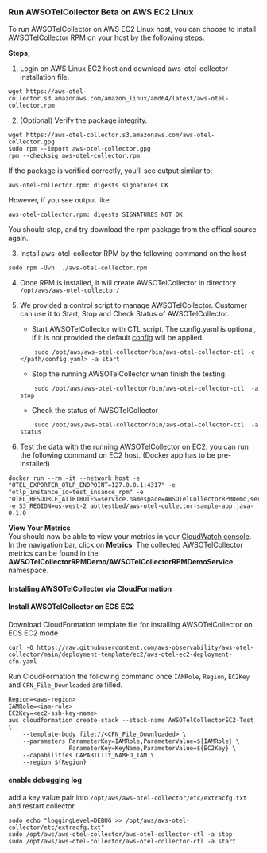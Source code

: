 ### Run AWSOTelCollector Beta on AWS EC2 Linux

To run AWSOTelCollector on AWS EC2 Linux host, you can choose to install AWSOTelCollector RPM on your host by the following steps.

**Steps,**

1. Login on AWS Linux EC2 host and download aws-otel-collector installation file.
```
wget https://aws-otel-collector.s3.amazonaws.com/amazon_linux/amd64/latest/aws-otel-collector.rpm
```
2. (Optional) Verify the package integrity.
```
wget https://aws-otel-collector.s3.amazonaws.com/aws-otel-collector.gpg
sudo rpm --import aws-otel-collector.gpg
rpm --checksig aws-otel-collector.rpm
```
If the package is verified correctly, you'll see output similar to:
```
aws-otel-collector.rpm: digests signatures OK
```
However, if you see output like:
```
aws-otel-collector.rpm: digests SIGNATURES NOT OK
```
You should stop, and try download the rpm package from the offical source again.

3. Install aws-otel-collector RPM by the following command on the host
```
sudo rpm -Uvh  ./aws-otel-collector.rpm
```
4. Once RPM is installed, it will create AWSOTelCollector in directory ```/opt/aws/aws-otel-collector/```

5. We provided a control script to manage AWSOTelCollector. Customer can use it to Start, Stop and Check Status of AWSOTelCollector.

    * Start AWSOTelCollector with CTL script. The config.yaml is optional, if it is not provided the default [config](../../config.yaml) will be applied.  
    ```
        sudo /opt/aws/aws-otel-collector/bin/aws-otel-collector-ctl -c </path/config.yaml> -a start
    ```
    * Stop the running AWSOTelCollector when finish the testing.
    ```
        sudo /opt/aws/aws-otel-collector/bin/aws-otel-collector-ctl  -a stop
    ```
    * Check the status of AWSOTelCollector
    ```
        sudo /opt/aws/aws-otel-collector/bin/aws-otel-collector-ctl  -a status
    ```
      
6. Test the data with the running AWSOTelCollector on EC2. you can run the following command on EC2 host. (Docker app has to be pre-installed)
```
docker run --rm -it --network host -e "OTEL_EXPORTER_OTLP_ENDPOINT=127.0.0.1:4317" -e "otlp_instance_id=test_insance_rpm" -e "OTEL_RESOURCE_ATTRIBUTES=service.namespace=AWSOTelCollectorRPMDemo,service.name=AWSOTelCollectorRPMDemoService" -e S3_REGION=us-west-2 aottestbed/aws-otel-collector-sample-app:java-0.1.0
```

**View Your Metrics**  
You should now be able to view your metrics in your [CloudWatch console](https://console.aws.amazon.com/cloudwatch/). In the navigation bar, click on **Metrics**. The collected AWSOTelCollector metrics can be found in the **AWSOTelCollectorRPMDemo/AWSOTelCollectorRPMDemoService** namespace.

#### Installing AWSOTelCollector via CloudFormation
#### Install AWSOTelCollector on ECS EC2
Download CloudFormation template file for installing AWSOTelCollector on ECS EC2 mode
```
curl -O https://raw.githubusercontent.com/aws-observability/aws-otel-collector/main/deployment-template/ec2/aws-otel-ec2-deployment-cfn.yaml
```
Run CloudFormation the following command once ```IAMRole```, ```Region```, ```EC2Key``` and  ```CFN_File_Downloaded``` are filled.
```
Region=<aws-region>
IAMRole=<iam-role>
EC2Key=<ec2-ssh-key-name>
aws cloudformation create-stack --stack-name AWSOTelCollectorEC2-Test \
	--template-body file://<CFN_File_Downloaded> \
	--parameters ParameterKey=IAMRole,ParameterValue=${IAMRole} \
                 ParameterKey=KeyName,ParameterValue=${EC2Key} \
    --capabilities CAPABILITY_NAMED_IAM \
    --region ${Region}
```

#### enable debugging log

add a key value pair into `/opt/aws/aws-otel-collector/etc/extracfg.txt` and restart collector

```
sudo echo "loggingLevel=DEBUG >> /opt/aws/aws-otel-collector/etc/extracfg.txt"
sudo /opt/aws/aws-otel-collector/aws-otel-collector-ctl -a stop
sudo /opt/aws/aws-otel-collector/aws-otel-collector-ctl -a start
```
